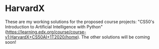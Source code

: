 # HarvardX
These are my working solutions for the proposed course projects: "CS50's Introduction to Artificial Intelligence with Python" (https://learning.edx.org/course/course-v1:HarvardX+CS50AI+1T2020/home).
The other solutions will be coming soon!
